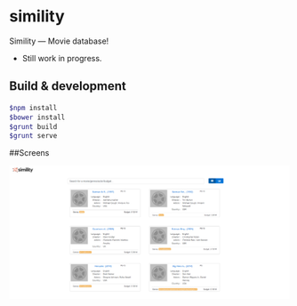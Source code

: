 # simility

Simility — Movie database!
- Still work in progress.

## Build & development
```sh
$npm install
$bower install
$grunt build
$grunt serve
```

##Screens

![TopGit](https://raw.githubusercontent.com/naveen09/simility/master/page.png)


